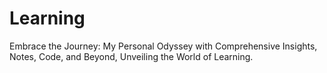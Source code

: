 # Learning
Embrace the Journey: My Personal Odyssey with Comprehensive Insights, Notes, Code, and Beyond, Unveiling the World of Learning.
